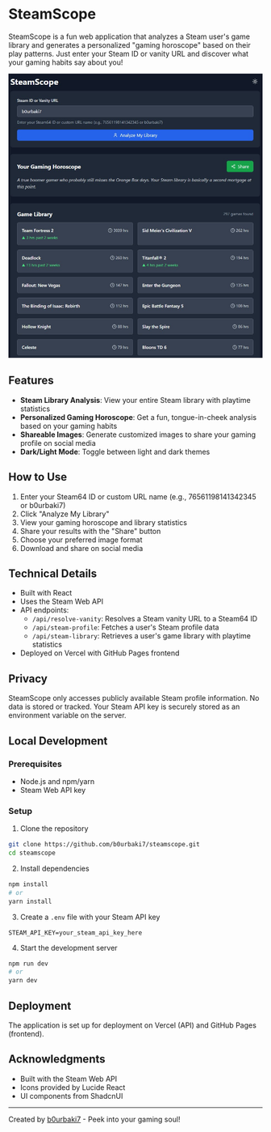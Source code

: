 # SteamScope

SteamScope is a fun web application that analyzes a Steam user's game library and generates a personalized "gaming horoscope" based on their play patterns. Just enter your Steam ID or vanity URL and discover what your gaming habits say about you!

![SteamScope Screenshot](Screenshot.jpg)

## Features

- **Steam Library Analysis**: View your entire Steam library with playtime statistics
- **Personalized Gaming Horoscope**: Get a fun, tongue-in-cheek analysis based on your gaming habits
- **Shareable Images**: Generate customized images to share your gaming profile on social media
- **Dark/Light Mode**: Toggle between light and dark themes

## How to Use

1. Enter your Steam64 ID or custom URL name (e.g., 76561198141342345 or b0urbaki7)
2. Click "Analyze My Library"
3. View your gaming horoscope and library statistics
4. Share your results with the "Share" button
5. Choose your preferred image format
6. Download and share on social media

## Technical Details

- Built with React
- Uses the Steam Web API
- API endpoints:
  - `/api/resolve-vanity`: Resolves a Steam vanity URL to a Steam64 ID
  - `/api/steam-profile`: Fetches a user's Steam profile data
  - `/api/steam-library`: Retrieves a user's game library with playtime statistics
- Deployed on Vercel with GitHub Pages frontend

## Privacy

SteamScope only accesses publicly available Steam profile information. No data is stored or tracked. Your Steam API key is securely stored as an environment variable on the server.

## Local Development

### Prerequisites

- Node.js and npm/yarn
- Steam Web API key

### Setup

1. Clone the repository
```bash
git clone https://github.com/b0urbaki7/steamscope.git
cd steamscope
```

2. Install dependencies
```bash
npm install
# or
yarn install
```

3. Create a `.env` file with your Steam API key
```
STEAM_API_KEY=your_steam_api_key_here
```

4. Start the development server
```bash
npm run dev
# or
yarn dev
```

## Deployment

The application is set up for deployment on Vercel (API) and GitHub Pages (frontend).


## Acknowledgments

- Built with the Steam Web API
- Icons provided by Lucide React
- UI components from ShadcnUI

---

Created by [b0urbaki7](https://github.com/b0urbaki7) - Peek into your gaming soul!